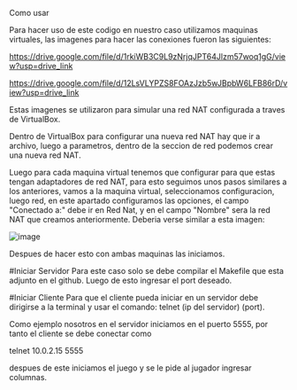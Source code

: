 Como usar

Para hacer uso de este codigo en nuestro caso utilizamos maquinas virtuales, las imagenes para hacer las conexiones fueron las siguientes:

https://drive.google.com/file/d/1rkiWB3C9L9zNrjqJPT64Jlzm57woq1gG/view?usp=drive_link

https://drive.google.com/file/d/12LsVLYPZS8FOAzJzb5wJBpbW6LFB86rD/view?usp=drive_link

Estas imagenes se utilizaron para simular una red NAT configurada a traves de VirtualBox.

Dentro de VirtualBox para configurar una nueva red NAT hay que ir a archivo, luego a parametros, dentro de la seccion de red podemos crear una nueva red NAT.

Luego para cada maquina virtual tenemos que configurar para que estas tengan adaptadores de red NAT, para esto seguimos unos pasos similares a los anteriores, vamos a la maquina virtual, seleccionamos configuracion, luego red,
en este apartado configuramos las opciones, el campo "Conectado a:" debe ir en Red Nat, y en el campo "Nombre" sera la red NAT que creamos anteriormente. Deberia verse similar a esta imagen:

![image](https://github.com/mikufan82/Tarea1CDR/assets/147022362/d05ae929-180d-4142-947f-4836b7978b94)

Despues de hacer esto con ambas maquinas las iniciamos.

#Iniciar Servidor
Para este caso solo se debe compilar el Makefile que esta adjunto en el github. Luego de esto ingresar el port deseado.

#Iniciar Cliente
Para que el cliente pueda iniciar en un servidor debe dirigirse a la terminal y usar el comando: telnet (ip del servidor) (port).

Como ejemplo nosotros en el servidor iniciamos en el puerto 5555, por tanto el cliente se debe conectar como 

telnet 10.0.2.15 5555

despues de este iniciamos el juego y se le pide al jugador ingresar columnas.
